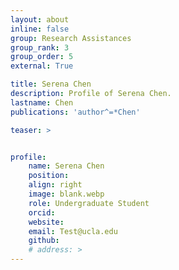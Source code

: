```yaml
---
layout: about
inline: false
group: Research Assistances
group_rank: 3
group_order: 5
external: True

title: Serena Chen
description: Profile of Serena Chen.
lastname: Chen
publications: 'author^=*Chen'

teaser: >


profile:
    name: Serena Chen
    position:
    align: right
    image: blank.webp
    role: Undergraduate Student
    orcid: 
    website: 
    email: Test@ucla.edu
    github: 
    # address: >
---
```


